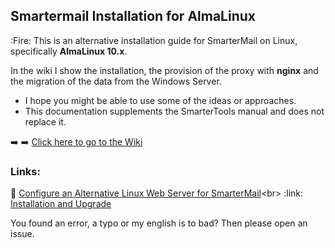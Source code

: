## Smartermail Installation for AlmaLinux

:Fire: This is an alternative installation guide for SmarterMail on Linux, specifically **AlmaLinux 10.x**.

In the wiki I show the installation, the provision of the proxy with **nginx** and the migration of the data from the Windows Server.

* I hope you might be able to use some of the ideas or approaches.
* This documentation supplements the SmarterTools manual and does not replace it.

:arrow_right: :arrow_right: [Click here to go to the Wiki](../../wiki)

### Links:

:link: [Configure an Alternative Linux Web Server for SmarterMail]([https://rspamd.com/doc/index.html](https://portal.smartertools.com/kb/a3652/configure-an-alternative-linux-web-server-for-smartermail.aspx))<br>
:link: [Installation and Upgrade](https://help.smartertools.com/SmarterMail/Current/Topics/Installation/Installation-Linux)

You found an error, a typo or my english is to bad? Then please open an issue.
